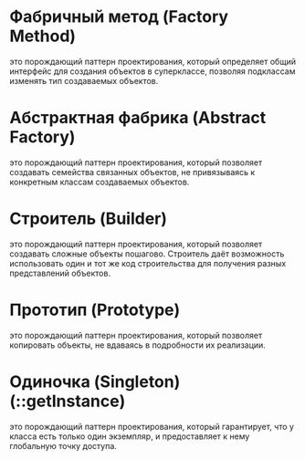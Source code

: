 # Фабричный метод (Factory Method)

это порождающий паттерн проектирования, который определяет общий интерфейс для создания объектов в суперклассе, позволяя подклассам изменять тип создаваемых объектов.

# Абстрактная фабрика (Abstract Factory)

это порождающий паттерн проектирования, который позволяет создавать семейства связанных объектов, не привязываясь к конкретным классам создаваемых объектов.

# Строитель (Builder)

это порождающий паттерн проектирования, который позволяет создавать сложные объекты пошагово. Строитель даёт возможность использовать один и тот же код строительства для получения разных представлений объектов.

# Прототип (Prototype)

это порождающий паттерн проектирования, который позволяет копировать объекты, не вдаваясь в подробности их реализации.

# Одиночка (Singleton) (::getInstance)

это порождающий паттерн проектирования, который гарантирует, что у класса есть только один экземпляр, и предоставляет к нему глобальную точку доступа.
